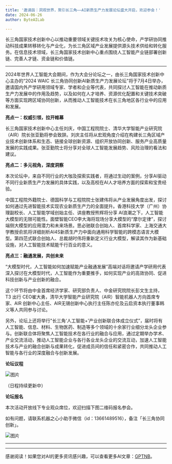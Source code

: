 ```yaml
---
title: '邀请函｜洞观世界，聚引长三角——AI新质生产力发展论坛盛大开启，欢迎参会！'
date: 2024-06-26
author: ByteAILab

---
```


长三角国家技术创新中心以推动重要领域关键技术攻关为核心使命，产学研协同推动科技成果转移转化与产业化，为长三角区域产业发展提供源头技术供给和转化服务。在信息技术领域，长三角国家技术创新中心重点围绕人工智能产业链部署创新链、完善人才链、资金链和价值链。

---


2024年世界人工智能大会期间，作为大会分论坛之一，由长三角国家技术创新中心主办的“2024 WAIC 长三角协同创新AI新质生产力发展论坛"将于7月4日举办，邀请国内外产学研用领域专家、学者和企业等代表，共同探讨人工智能在推动新质生产力发展中的作用及趋势，以及如何在人才培养、资源优化配置和关键技术突破等方面实现跨区域协同创新，从而推动人工智能技术在长三角地区各行业中的应用和发展。

**亮点一：权威引领，拉开帷幕**

长三角国家技术创新中心主任刘庆，中国工程院院士、清华大学智能产业研究院（AIR）院长张亚勤将参会致辞。刘庆主任将从宏观角度介绍在构建长三角区域产业技术创新体系和生态、链接全球创新资源、组织开放协同创新、服务产业高质量发展的实践成果。张亚勤院士将分享对全球人工智能发展趋势、风险治理的看法和建议。

**亮点二：多元视角，深度洞察**

本次论坛中，来自不同行业的大咖及探索实践者，将通过生动的案例，分享AI驱动不同行业新质生产力发展的具体实践，以及高校在AI人才培养方面的探索和宝贵经验。

中国工程院外籍院士、德国科学与工程院院士张建伟将从产业发展角度出发，探讨如何通过先进智能技术实现农业新质生产力的全面提升。香港科技大学（广州）协理副校长、人工智能学域创始主任、讲座教授熊辉将分享 AI浪潮之下，人工智能大模型的无限可能性。面壁智能CEO李大海将现场分享大模型的“摩尔定律”，探讨端侧大模型的应用潜力和未来场景。思必驰联合创始人、首席科学家、上海交通大学教授俞凯将详细剖析AI4S新质生产力中面向通用科学智能的跨模态语言大模型。第四范式联合创始人、总裁胡时伟将重新定义行业大模型，解读其作为新基础设施，对人工智能技术赋能千行百业的意义。

**亮点三：融通发展，共创未来**

“大模型时代，人工智能如何加速赋能产业融通发展”高端对话将邀请产学研用代表深入探讨在大模型时代，人工智能作为重要推手，如何实现产业的高效协同、促进科技创新与产业创新的融合。

这个环节将由中金首席经济学家、研究部负责人、中金研究院院长彭文生主持，T3 出行 CEO崔大勇，清华大学智能产业研究院（AIR）智能机器人方向首席专家、AIR 创新中心主任、AIR无锡创新中心执行主任陈亦伦及云启资本执行董事韩义等人共同参与讨论。

另外，论坛上还将举行"长三角‘人工智能+’产业创新联合体成立仪式”，届时将有人工智能、信息、材料、生物医药、制造等多个领域的十余家行业细分龙头企业参与。创新联合体将聚焦人工智能技术在各行业的融合与应用，通过定期举办学术、产业交流活动，推动人工智能企业与各行各业龙头企业的交流互动，加速人工智能技术与产业的融合创新与成果转化，促进成员间的信任和紧密合作，共同推动人工智能与各行业的深度融合与创新发展。

**论坛议程**

![图片](https://mmbiz.qpic.cn/sz_mmbiz_jpg/1Tf3NQ2FO4NLLKohJiaOTD3OopHy2nicSZlQL8rfDunY64Jx6j4pP1WGibCibU2dgk8vm0aWiaLqTeuibzZYEyHmO3Ag/640?wx_fmt=other&amp;tp=webp&amp;wxfrom=5&amp;wx_lazy=1&amp;wx_co=1)

（日程持续更新中）

**论坛报名**

本次活动开放线下专业观众席位，欢迎扫描下图二维码报名参会。

如有问题，请联系机器之心小助手微信（id：13661489516），备注「长三角协同创新」。

![图片](https://mmbiz.qpic.cn/sz_mmbiz_png/1Tf3NQ2FO4NLLKohJiaOTD3OopHy2nicSZQxR7HNbvXcLkGCunRMoZKLiaGcwTFtVyibw7693qB7BVoiaicJCqvOPpVg/640?wx_fmt=other&amp;from=appmsg&amp;tp=webp&amp;wxfrom=5&amp;wx_lazy=1&amp;wx_co=1)

---
---
感谢阅读！如果您对AI的更多资讯感兴趣，可以查看更多AI文章：[GPTNB](https://gptnb.com)。
